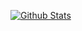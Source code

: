 [![Github Stats](https://github-readme-stats.vercel.app/api?username=finnder&show_icons=true&theme=dracula)](https://github.com/anuraghazra/github-readme-stats)





